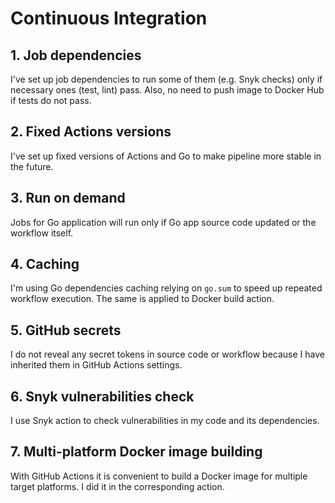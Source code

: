 # Continuous Integration

## 1. Job dependencies

I've set up job dependencies to run some of them (e.g. Snyk checks)
only if necessary ones (test, lint) pass.
Also, no need to push image to Docker Hub if tests do not pass.

## 2. Fixed Actions versions

I've set up fixed versions of Actions and Go
to make pipeline more stable in the future.

## 3. Run on demand

Jobs for Go application will run only if Go app
source code updated or the workflow itself.

## 4. Caching

I'm using Go dependencies caching relying on `go.sum` to speed up repeated workflow execution.
The same is applied to Docker build action.

## 5. GitHub secrets

I do not reveal any secret tokens in source code or workflow because
I have inherited them in GitHub Actions settings.

## 6. Snyk vulnerabilities check

I use Snyk action to check vulnerabilities in my code
and its dependencies.

## 7. Multi-platform Docker image building

With GitHub Actions it is convenient to build a Docker image for multiple target platforms.
I did it in the corresponding action.
